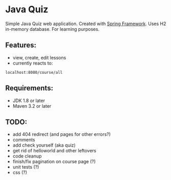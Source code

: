 # Java Quiz

Simple Java Quiz web application. Created with [Spring Framework][spr].
Uses H2 in-memory database.
For learning purposes.

## Features:
* view, create, edit lessons
* currently reacts to:
```
localhost:8080/course/all
```

## Requirements:
* JDK 1.8 or later
* Maven 3.2 or later

## TODO:
- add 404 redirect (and pages for other errors?)
- comments
- add check yourself (aka quiz)
- get rid of helloworld and other leftovers
- code cleanup
- finish/fix pagination on course page (?)
- unit tests (?)
- css (?)

[spr]: https://spring.io/ "Spring"
